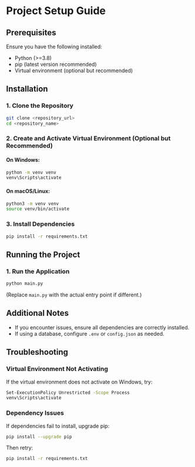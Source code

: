 # Project Setup Guide

## Prerequisites

Ensure you have the following installed:
- Python (>=3.8)
- pip (latest version recommended)
- Virtual environment (optional but recommended)

## Installation

### 1. Clone the Repository
```bash
git clone <repository_url>
cd <repository_name>
```

### 2. Create and Activate Virtual Environment (Optional but Recommended)
#### On Windows:
```bash
python -m venv venv
venv\Scripts\activate
```
#### On macOS/Linux:
```bash
python3 -m venv venv
source venv/bin/activate
```

### 3. Install Dependencies
```bash
pip install -r requirements.txt
```

## Running the Project

### 1. Run the Application
```bash
python main.py
```
(Replace `main.py` with the actual entry point if different.)

## Additional Notes
- If you encounter issues, ensure all dependencies are correctly installed.
- If using a database, configure `.env` or `config.json` as needed.

## Troubleshooting

### Virtual Environment Not Activating
If the virtual environment does not activate on Windows, try:
```bash
Set-ExecutionPolicy Unrestricted -Scope Process
venv\Scripts\activate
```

### Dependency Issues
If dependencies fail to install, upgrade pip:
```bash
pip install --upgrade pip
```
Then retry:
```bash
pip install -r requirements.txt
```

